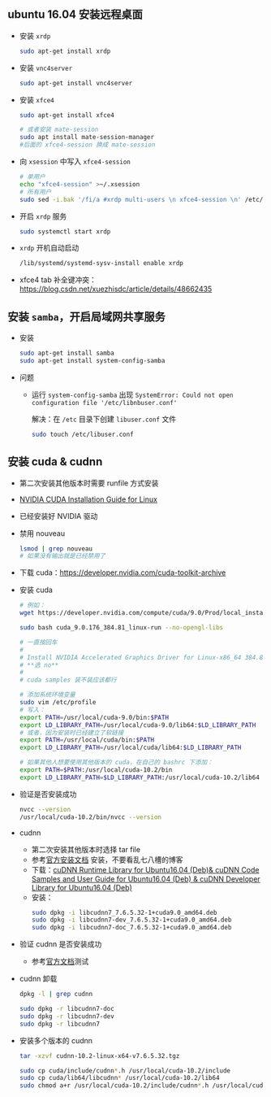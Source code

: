 ## ubuntu 16.04 安装远程桌面

* 安装 `xrdp`
  ```bash
  sudo apt-get install xrdp  
  ```
  
* 安装 `vnc4server`
  ```bash
  sudo apt-get install vnc4server
  ```
  
* 安装 `xfce4`
  ```bash
  sudo apt-get install xfce4
  
  # 或者安装 mate-session
  sudo apt install mate-session-manager
  #后面的 xfce4-session 换成 mate-session
  ```
  
* 向 `xsession` 中写入 `xfce4-session`
  ```bash
  # 单用户
  echo "xfce4-session" >~/.xsession
  # 所有用户
  sudo sed -i.bak '/fi/a #xrdp multi-users \n xfce4-session \n' /etc/xrdp/startwm.sh
  ```
  
* 开启 `xrdp` 服务
  ```bash
  sudo systemctl start xrdp
  ```
  
* `xrdp` 开机自动启动
  ```bash
  /lib/systemd/systemd-sysv-install enable xrdp
  ```

* xfce4 tab 补全键冲突：
  https://blog.csdn.net/xuezhisdc/article/details/48662435
  
## 安装 `samba`，开启局域网共享服务
* 安装
  ```bash
  sudo apt-get install samba
  sudo apt-get install system-config-samba
  ```
  
* 问题
  * 运行 `system-config-samba` 出现 `SystemError: Could not open configuration file '/etc/libnbuser.conf'`
  
    解决：在 `/etc` 目录下创建 `libuser.conf` 文件
    ```bash
    sudo touch /etc/libuser.conf
    ```
    
## 安装 cuda & cudnn
* 第二次安装其他版本时需要 runfile 方式安装

* [NVIDIA CUDA Installation Guide for Linux](https://docs.nvidia.com/cuda/cuda-installation-guide-linux/index.html)

* 已经安装好 NVIDIA 驱动

* 禁用 nouveau
  ```bash
  lsmod | grep nouveau
  # 如果没有输出就是已经禁用了
  ```
  
* 下载 cuda：https://developer.nvidia.com/cuda-toolkit-archive

* 安装 cuda
  ```bash
  # 例如：
  wget https://developer.nvidia.com/compute/cuda/9.0/Prod/local_installers/cuda_9.0.176_384.81_linux-run
  
  sudo bash cuda_9.0.176_384.81_linux-run --no-opengl-libs
  
  # 一直按回车
  #
  # Install NVIDIA Accelerated Graphics Driver for Linux-x86_64 384.81? 
  # **选 no**
  # 
  # cuda samples 装不装应该都行
  
  # 添加系统环境变量
  sudo vim /etc/profile
  # 写入：
  export PATH=/usr/local/cuda-9.0/bin:$PATH
  export LD_LIBRARY_PATH=/usr/local/cuda-9.0/lib64:$LD_LIBRARY_PATH
  # 或者，因为安装时已经建立了软链接
  export PATH=/usr/local/cuda/bin:$PATH
  export LD_LIBRARY_PATH=/usr/local/cuda/lib64:$LD_LIBRARY_PATH
  
  # 如果其他人想要使用其他版本的 cuda，在自己的 bashrc 下添加：
  export PATH=$PATH:/usr/local/cuda-10.2/bin
  export LD_LIBRARY_PATH=$LD_LIBRARY_PATH:/usr/local/cuda-10.2/lib64
  ```
 
* 验证是否安装成功
  ```bash
  nvcc --version
  /usr/local/cuda-10.2/bin/nvcc --version
  ```
  
* cudnn
  * 第二次安装其他版本时选择 tar file
  * 参考[官方安装文档](https://docs.nvidia.com/deeplearning/sdk/cudnn-install/index.html#installlinux) 安装，不要看乱七八槽的博客
  * 下载：[cuDNN Runtime Library for Ubuntu16.04 (Deb)& cuDNN Code Samples and User Guide for Ubuntu16.04 (Deb) & cuDNN Developer Library for Ubuntu16.04 (Deb)](https://developer.nvidia.com/rdp/cudnn-download)
  * 安装：
    ```bash
    sudo dpkg -i libcudnn7_7.6.5.32-1+cuda9.0_amd64.deb
    sudo dpkg -i libcudnn7-dev_7.6.5.32-1+cuda9.0_amd64.deb
    sudo dpkg -i libcudnn7-doc_7.6.5.32-1+cuda9.0_amd64.deb
    ```

* 验证 cudnn 是否安装成功

  * 参考[官方文档](https://docs.nvidia.com/deeplearning/sdk/cudnn-install/index.html#verify)测试
  
* cudnn 卸载
  ```bash
  dpkg -l | grep cudnn
  
  sudo dpkg -r libcudnn7-doc
  sudo dpkg -r libcudnn7-dev
  sudo dpkg -r libcudnn7
  ```
  
* 安装多个版本的 cudnn
  ```bash
  tar -xzvf cudnn-10.2-linux-x64-v7.6.5.32.tgz
  
  sudo cp cuda/include/cudnn*.h /usr/local/cuda-10.2/include
  sudo cp cuda/lib64/libcudnn* /usr/local/cuda-10.2/lib64
  sudo chmod a+r /usr/local/cuda-10.2/include/cudnn*.h /usr/local/cuda-10.2/lib64/libcudnn*
  ```

